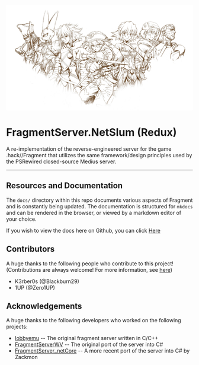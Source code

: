 ![](docs/static/fragment.jpg)

# FragmentServer.NetSlum (Redux)
A re-implementation of the reverse-engineered server for the game .hack//Fragment that utilizes the same framework/design principles used
by the PSRewired closed-source Medius server.
___

## Resources and Documentation
The `docs/` directory within this repo documents various aspects of Fragment and is constantly being updated.
The documentation is structured for `mkdocs` and can be rendered in the browser, or viewed by a markdown editor of your choice.

If you wish to view the docs here on Github, you can click [Here](docs/index.md)

## Contributors
A huge thanks to the following people who contribute to this project!
(Contributions are always welcome! For more information, see [here](docs/about/contributing.md))

- K3rber0s (@Blackburn29)
- 1UP (@Zero1UP)

## Acknowledgements
A huge thanks to the following developers who worked on the following projects:

- [lobbyemu](https://github.com/Lord-Ptolemy/lobbyemu) -- The original fragment server written in C/C++
- [FragmentServerWV](https://github.com/zeroKilo/FragmentServerWV) -- The original port of the server into C#
- [FragmentServer_netCore](https://github.com/Zackmon/FragmentNetslumServer) -- A more recent port of the server into C# by Zackmon
